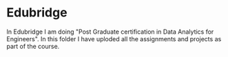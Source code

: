 # Edubridge
In Edubridge I am doing "Post Graduate certification in Data Analytics for Engineers".
In this folder I have uploded all the assignments and projects as part of the course.
